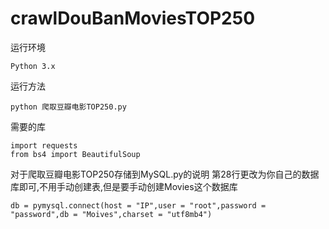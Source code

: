 # crawlDouBanMoviesTOP250
运行环境
```
Python 3.x
```
运行方法
```
python 爬取豆瓣电影TOP250.py
```
需要的库
```
import requests
from bs4 import BeautifulSoup
```
对于爬取豆瓣电影TOP250存储到MySQL.py的说明
第28行更改为你自己的数据库即可,不用手动创建表,但是要手动创建Movies这个数据库
```
db = pymysql.connect(host = "IP",user = "root",password = "password",db = "Moives",charset = "utf8mb4")
```
